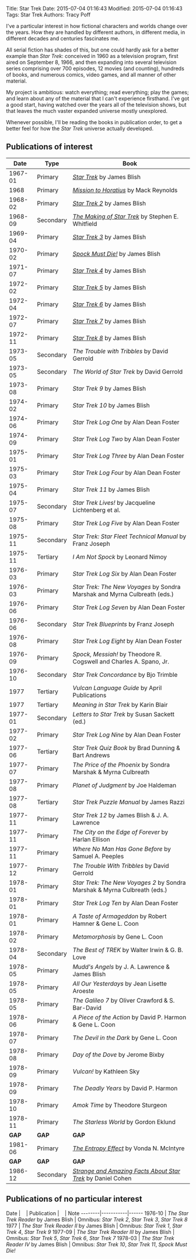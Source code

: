 Title: Star Trek
Date: 2015-07-04 01:16:43
Modified: 2015-07-04 01:16:43
Tags: Star Trek
Authors: Tracy Poff

I've a particular interest in how fictional characters and worlds change over the years. How they are handled by different authors, in different media, in different decades and centuries fascinates me.

All serial fiction has shades of this, but one could hardly ask for a better example than *Star Trek*: conceived in 1960 as a television program, first aired on September 8, 1966, and then expanding into several television series comprising over 700 episodes, 12 movies (and counting), hundreds of books, and numerous comics, video games, and all manner of other material.

My project is ambitious: watch everything; read everything; play the games; and learn about any of the material that I can't experience firsthand. I've got a good start, having watched over the years all of the television shows, but that leaves the much vaster expanded universe mostly unexplored.

Whenever possible, I'll be reading the books in publication order, to get a better feel for how the *Star Trek* universe actually developed.

## Publications of interest

  Date  |  Type   | Book
--------|-----------|------
1967-01 | Primary   | [*Star Trek*][star-trek-1] by James Blish
1968    | Primary   | [*Mission to Horatius*][mission-to-horatius] by Mack Reynolds
1968-02 | Primary   | [*Star Trek 2*][star-trek-2] by James Blish
1968-09 | Secondary | [*The Making of Star Trek*][making-of-star-trek] by Stephen E. Whitfield
1969-04 | Primary   | [*Star Trek 3*][star-trek-3] by James Blish
1970-02 | Primary   | [*Spock Must Die!*][spock-must-die] by James Blish
1971-07 | Primary   | [*Star Trek 4*][star-trek-4] by James Blish
1972-02 | Primary   | [*Star Trek 5*][star-trek-5] by James Blish
1972-04 | Primary   | [*Star Trek 6*][star-trek-6] by James Blish
1972-07 | Primary   | [*Star Trek 7*][star-trek-7] by James Blish
1972-11 | Primary   | [*Star Trek 8*][star-trek-8] by James Blish
1973-05 | Secondary | *The Trouble with Tribbles* by David Gerrold
1973-05 | Secondary | *The World of Star Trek* by David Gerrold
1973-08 | Primary   | *Star Trek 9* by James Blish
1974-02 | Primary   | *Star Trek 10* by James Blish
1974-06 | Primary   | *Star Trek Log One* by Alan Dean Foster
1974-09 | Primary   | *Star Trek Log Two* by Alan Dean Foster
1975-01 | Primary   | *Star Trek Log Three* by Alan Dean Foster
1975-03 | Primary   | *Star Trek Log Four* by Alan Dean Foster
1975-04 | Primary   | *Star Trek 11* by James Blish
1975-07 | Secondary | *Star Trek Lives!* by Jacqueline Lichtenberg et al.
1975-08 | Primary   | *Star Trek Log Five* by Alan Dean Foster
1975-11 | Secondary | *Star Trek: Star Fleet Technical Manual* by Franz Joseph
1975-11 | Tertiary  | *I Am Not Spock* by Leonard Nimoy
1976-03 | Primary   | *Star Trek Log Six* by Alan Dean Foster
1976-03 | Primary   | *Star Trek: The New Voyages* by Sondra Marshak and Myrna Culbreath (eds.)
1976-06 | Primary   | *Star Trek Log Seven* by Alan Dean Foster
1976-06 | Secondary | *Star Trek Blueprints* by Franz Joseph
1976-08 | Primary   | *Star Trek Log Eight* by Alan Dean Foster
1976-09 | Primary   | *Spock, Messiah!* by Theodore R. Cogswell and Charles A. Spano, Jr.
1976-10 | Secondary | *Star Trek Concordance* by Bjo Trimble
1977    | Tertiary  | *Vulcan Language Guide* by April Publications
1977    | Tertiary  | *Meaning in Star Trek* by Karin Blair
1977-01 | Secondary | *Letters to Star Trek* by Susan Sackett (ed.)
1977-02 | Primary   | *Star Trek Log Nine* by Alan Dean Foster
1977-06 | Tertiary  | *Star Trek Quiz Book* by Brad Dunning & Bart Andrews
1977-07 | Primary   | *The Price of the Phoenix* by Sondra Marshak & Myrna Culbreath
1977-08 | Primary   | *Planet of Judgment* by Joe Haldeman
1977-08 | Tertiary  | *Star Trek Puzzle Manual* by James Razzi
1977-11 | Primary   | *Star Trek 12* by James Blish & J. A. Lawrence
1977-11 | Primary   | *The City on the Edge of Forever* by Harlan Ellison
1977-11 | Primary   | *Where No Man Has Gone Before* by Samuel A. Peeples
1977-12 | Primary   | *The Trouble With Tribbles* by David Gerrold
1978-01 | Primary   | *Star Trek: The New Voyages 2* by Sondra Marshak & Myrna Culbreath (eds.)
1978-01 | Primary   | *Star Trek Log Ten* by Alan Dean Foster
1978-01 | Primary   | *A Taste of Armageddon* by Robert Hamner & Gene L. Coon
1978-02 | Primary   | *Metamorphosis* by Gene L. Coon
1978-04 | Secondary | *The Best of TREK* by Walter Irwin & G. B. Love
1978-05 | Primary   | *Mudd's Angels* by J. A. Lawrence & James Blish
1978-05 | Primary   | *All Our Yesterdays* by Jean Lisette Aroeste
1978-05 | Primary   | *The Galileo 7* by Oliver Crawford & S. Bar-David
1978-06 | Primary   | *A Piece of the Action* by David P. Harmon & Gene L. Coon
1978-07 | Primary   | *The Devil in the Dark* by Gene L. Coon
1978-08 | Primary   | *Day of the Dove* by Jerome Bixby
1978-09 | Primary   | *Vulcan!* by Kathleen Sky
1978-09 | Primary   | *The Deadly Years* by David P. Harmon
1978-10 | Primary   | *Amok Time* by Theodore Sturgeon
1978-11 | Primary   | *The Starless World* by Gordon Eklund
**GAP** | **GAP**   | **GAP**
1981-06 | Primary   | [*The Entropy Effect*][entropy-effect] by Vonda N. McIntyre
**GAP** | **GAP**   | **GAP**
1986-12 | Secondary | [*Strange and Amazing Facts About Star Trek*][strange-and-amazing-facts-about-star-trek] by Daniel Cohen

## Publications of no particular interest

Date  |&nbsp;&nbsp;&nbsp;&nbsp;| Publication |&nbsp;&nbsp;&nbsp;&nbsp;| Note
--------|-----------|------
1976-10 | *The Star Trek Reader* by James Blish | Omnibus: *Star Trek 2*, *Star Trek 3*, *Star Trek 8*
1977    | *The Star Trek Reader II* by James Blish | Omnibus: *Star Trek 1*, *Star Trek 4*, *Star Trek 9*
1977-09 | *The Star Trek Reader III* by James Blish | Omnibus: *Star Trek 5*, *Star Trek 6*, *Star Trek 7*
1978-03 | *The Star Trek Reader IV* by James Blish | Omnibus: *Star Trek 10*, *Star Trek 11*, *Spock Must Die!*

[star-trek-1]: {filename}../star-trek-1.md
[mission-to-horatius]: {filename}../mission-to-horatius.md
[star-trek-2]: {filename}../star-trek-2.md
[making-of-star-trek]: {filename}../making-of-star-trek.md
[star-trek-3]: {filename}../star-trek-3.md
[spock-must-die]: {filename}../spock-must-die.md
[star-trek-4]: {filename}../star-trek-4.md
[star-trek-5]: {filename}../star-trek-5.md
[star-trek-6]: {filename}../star-trek-6.md
[star-trek-7]: {filename}../star-trek-7.md
[star-trek-8]: {filename}../star-trek-8.md
[entropy-effect]: {filename}../entropy-effect.md
[strange-and-amazing-facts-about-star-trek]: {filename}../strange-and-amazing-facts-about-star-trek.md
